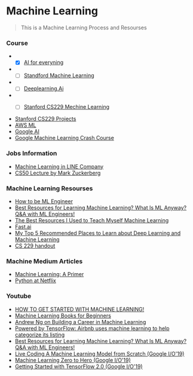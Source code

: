 # Machine Learning

> This is a Machine Learning Process and Resourses

### Course
* - [x]  [AI for everyning](https://www.coursera.org/learn/ai-for-everyone/home/welcome)
* - [ ]  [Standford Machine Learning](https://www.coursera.org/learn/machine-learning)
* - [ ]  [Deeplearning.Ai](https://www.deeplearning.ai/)
* - [ ]  [Stanford CS229 Mechine Learning](http://cs229.stanford.edu/syllabus.html)


* [Stanford CS229 Projects](http://cs229.stanford.edu/proj2017/index.html) 
* [AWS ML](https://aws.amazon.com/cn/training/learning-paths/machine-learning/?fbclid=IwAR1eJLMzF9ezsHL9tjzhbvZbnlriSSCHtSgzomyErigbpd8v5mqlTNiiHi8)
* [Google AI](https://ai.google/education/)
* [Google Machine Learning Crash Course](https://developers.google.com/machine-learning/crash-course/)

### Jobs Information
* [Machine Learning in LINE Company](https://www.slideshare.net/linecorp/machine-learning-at-line-124120738)
* [CS50 Lecture by Mark Zuckerberg](https://www.youtube.com/watch?v=xFFs9UgOAlE)


### Machine Learning Resourses
* [How to be ML Engineer](https://github.com/ZuzooVn/machine-learning-for-software-engineers?fbclid=IwAR2S4_R0vkPKzDsoEb8TOdsIwxUXvxw-29S7F80z4WyXY_-loI_tcE7JLAE#machine-learning-mastery)
* [Best Resources for Learning Machine Learning? What Is ML Anyway? Q&A with ML Engineers!](https://www.youtube.com/watch?v=3EoRJR9kxAw&t=1s)
* [The Best Resources I Used to Teach Myself Machine Learning](https://medium.freecodecamp.org/the-best-resources-i-used-to-teach-myself-machine-learning-part-1-292232d167)
* [Fast.ai](https://www.fast.ai/about/)
* [My Top 5 Recommended Places to Learn about Deep Learning and Machine Learning](https://medium.com/datadriveninvestor/my-top-5-recommended-places-to-learn-about-deep-learning-and-machine-learning-f95153a847e)
* [CS 229 handout](https://stanford.edu/~shervine/teaching/cs-229/cheatsheet-supervised-learning)

### Machine Medium Articles

* [Machine Learning: A Primer](https://medium.com/@iamlizzieturner/lets-talk-about-machine-learning-ddca914e9dd1)
* [Python at Netflix](https://medium.com/netflix-techblog/python-at-netflix-bba45dae649e?fbclid=IwAR1EUfIyZ_7TDTN-EhoQuXd5fBg0n-NyI79W-56G1Cr_y_tf7o0TEaQCpwE)

### Youtube
* [HOW TO GET STARTED WITH MACHINE LEARNING!](https://www.youtube.com/watch?v=I74ymkoNTnw&t=8s)
* [Machine Learning Books for Beginners](https://www.youtube.com/watch?v=vEBYLnHacQM&t=437s)
* [Andrew Ng on Building a Career in Machine Learning](https://www.youtube.com/watch?v=4kiHsIaK9_w&t=1290s)
* [
Powered by TensorFlow: Airbnb uses machine learning to help categorize its listing ](https://www.youtube.com/watch?v=tPb2u9kwh2w&t=84s)
* [Best Resources for Learning Machine Learning? What Is ML Anyway? Q&A with ML Engineers!](https://www.youtube.com/watch?v=3EoRJR9kxAw&t=92s)
* [
Live Coding A Machine Learning Model from Scratch (Google I/O'19)](https://www.youtube.com/watch?v=_RPHiqF2bSs)
* [
Machine Learning Zero to Hero (Google I/O'19)](https://www.youtube.com/watch?v=VwVg9jCtqaU&t=2s)
* [
Getting Started with TensorFlow 2.0 (Google I/O'19)](https://www.youtube.com/watch?v=lEljKc9ZtU8)








